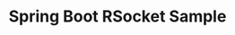 ---
title: Spring Boot RSocket Sample
description: >
    Getting Started With RSocket On Spring Boot
summary:
- Getting Started With RSocket On Spring Boot
topics:
- Spring
- Reactive
- Microservices
tags:
- Spring
- Reactive
- Microservices
- RSocket
- Spring Boot
patterns:
- API
- Eventing
team:
- Ben Wilcock
repo: https://github.com/benwilcock/spring-rsocket-demo
readme: true
---